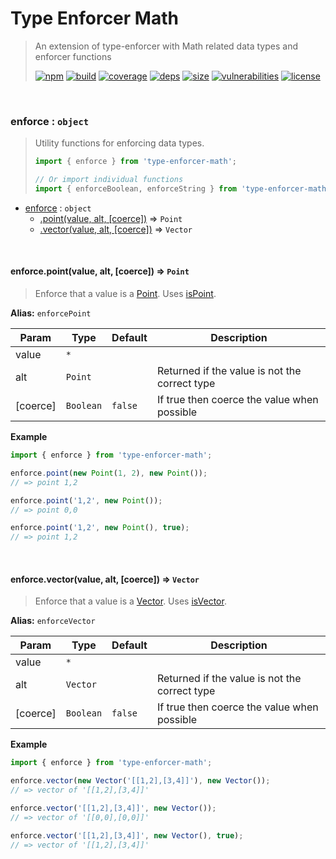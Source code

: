 # Type Enforcer Math

> An extension of type-enforcer with Math related data types and enforcer functions
>
> [![npm][npm]][npm-url]
[![build][build]][build-url]
[![coverage][coverage]][coverage-url]
[![deps][deps]][deps-url]
[![size][size]][size-url]
[![vulnerabilities][vulnerabilities]][vulnerabilities-url]
[![license][license]][license-url]


<br><a name="enforce"></a>

### enforce : <code>object</code>
> Utility functions for enforcing data types.> > ``` javascript> import { enforce } from 'type-enforcer-math';> > // Or import individual functions> import { enforceBoolean, enforceString } from 'type-enforcer-math';> ```


* [enforce](#enforce) : <code>object</code>
    * [.point(value, alt, [coerce])](#enforce.point) ⇒ <code>Point</code>
    * [.vector(value, alt, [coerce])](#enforce.vector) ⇒ <code>Vector</code>


<br><a name="enforce.point"></a>

#### enforce.point(value, alt, [coerce]) ⇒ <code>Point</code>
> Enforce that a value is a [Point](docs/Point.md). Uses [isPoint](docs/checks.md#isPoint).

**Alias:** `enforcePoint`


| Param | Type | Default | Description |
| --- | --- | --- | --- |
| value | <code>\*</code> |  |  |
| alt | <code>Point</code> |  | Returned if the value is not the correct type |
| [coerce] | <code>Boolean</code> | <code>false</code> | If true then coerce the value when possible |

**Example**  
``` javascriptimport { enforce } from 'type-enforcer-math';enforce.point(new Point(1, 2), new Point());// => point 1,2enforce.point('1,2', new Point());// => point 0,0enforce.point('1,2', new Point(), true);// => point 1,2```

<br><a name="enforce.vector"></a>

#### enforce.vector(value, alt, [coerce]) ⇒ <code>Vector</code>
> Enforce that a value is a [Vector](docs/Vector.md). Uses [isVector](docs/checks.md#isVector).

**Alias:** `enforceVector`


| Param | Type | Default | Description |
| --- | --- | --- | --- |
| value | <code>\*</code> |  |  |
| alt | <code>Vector</code> |  | Returned if the value is not the correct type |
| [coerce] | <code>Boolean</code> | <code>false</code> | If true then coerce the value when possible |

**Example**  
``` javascriptimport { enforce } from 'type-enforcer-math';enforce.vector(new Vector('[[1,2],[3,4]]'), new Vector());// => vector of '[[1,2],[3,4]]'enforce.vector('[[1,2],[3,4]]', new Vector());// => vector of '[[0,0],[0,0]]'enforce.vector('[[1,2],[3,4]]', new Vector(), true);// => vector of '[[1,2],[3,4]]'```

[npm]: https://img.shields.io/npm/v/type-enforcer-math.svg
[npm-url]: https://npmjs.com/package/type-enforcer-math
[build]: https://travis-ci.org/DarrenPaulWright/type-enforcer-math.svg?branch&#x3D;master
[build-url]: https://travis-ci.org/DarrenPaulWright/type-enforcer-math
[coverage]: https://coveralls.io/repos/github/DarrenPaulWright/type-enforcer-math/badge.svg?branch&#x3D;master
[coverage-url]: https://coveralls.io/github/DarrenPaulWright/type-enforcer-math?branch&#x3D;master
[deps]: https://david-dm.org/darrenpaulwright/type-enforcer-math.svg
[deps-url]: https://david-dm.org/darrenpaulwright/type-enforcer-math
[size]: https://packagephobia.now.sh/badge?p&#x3D;type-enforcer-math
[size-url]: https://packagephobia.now.sh/result?p&#x3D;type-enforcer-math
[vulnerabilities]: https://snyk.io/test/github/DarrenPaulWright/type-enforcer-math/badge.svg?targetFile&#x3D;package.json
[vulnerabilities-url]: https://snyk.io/test/github/DarrenPaulWright/type-enforcer-math?targetFile&#x3D;package.json
[license]: https://img.shields.io/github/license/DarrenPaulWright/type-enforcer-math.svg
[license-url]: https://npmjs.com/package/type-enforcer-math/LICENSE.md
